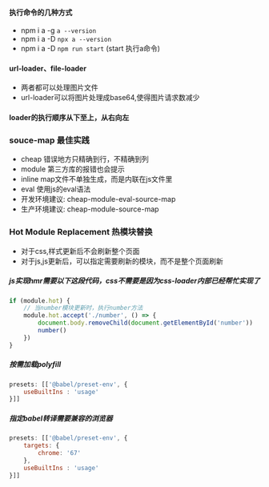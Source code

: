 #### 执行命令的几种方式
- npm i a -g `a --version`
- npm i a -D `npx a --version`
- npm i a -D `npm run start` (start 执行a命令)

#### url-loader、file-loader
- 两者都可以处理图片文件
- url-loader可以将图片处理成base64,使得图片请求数减少

#### loader的执行顺序从下至上，从右向左

### souce-map 最佳实践
- cheap 错误地方只精确到行，不精确到列
- module 第三方库的报错也会提示
- inline map文件不单独生成，而是内联在js文件里
- eval 使用js的eval语法
- 开发环境建议: cheap-module-eval-source-map
- 生产环境建议: cheap-module-source-map

### Hot Module Replacement 热模块替换
- 对于css,样式更新后不会刷新整个页面
- 对于js,js更新后，可以指定需要刷新的模块，而不是整个页面刷新

##### js实现hmr需要以下这段代码，css不需要是因为css-loader内部已经帮忙实现了
``` javascript
if (module.hot) {
    // 当number模块更新时，执行number方法
    module.hot.accept('./number', () => {
        document.body.removeChild(document.getElementById('number'))
        number()
    })
}
```

##### 按需加载polyfill
``` javascript
presets: [['@babel/preset-env', {
    useBuiltIns : 'usage'
}]]
```

##### 指定babel转译需要兼容的浏览器
``` javascript
presets: [['@babel/preset-env', {
    targets: {
        chrome: '67'
    },
    useBuiltIns : 'usage'
}]]
```
